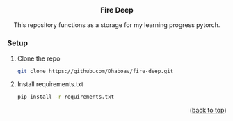 <a name="readme-top"></a>


<!-- PROJECT LOGO -->
<br />
<div align="center">
<h3 align="center">Fire Deep</h3>

  <p align="center">
    This repository functions as a storage for my learning progress pytorch.
    <br />
  </p>
</div>


<!-- GETTING STARTED -->
### Setup
1. Clone the repo
   ```sh
   git clone https://github.com/Dhaboav/fire-deep.git
   ```
2. Install requirements.txt
    ```sh
    pip install -r requirements.txt
    ```

<p align="right">(<a href="#readme-top">back to top</a>)</p>
